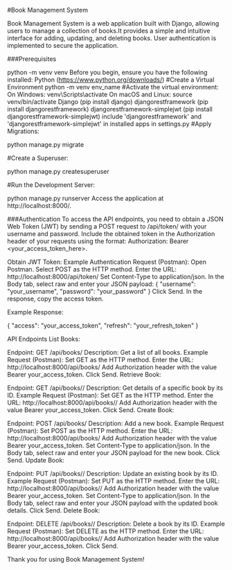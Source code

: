 #Book Management System

Book Management System is a web application built with Django, allowing users to manage a collection of books.It provides a simple and intuitive interface for adding, updating, and deleting books. User authentication is implemented to secure the application.

###Prerequisites

python -m venv venv
Before you begin, ensure you have the following installed:
Python (https://www.python.org/downloads/)
#Create a Virtual Environment 
python -m venv env_name
#Activate the virtual environment:
On Windows: venv\Scripts\activate
On macOS and Linux: source venv/bin/activate
Django (pip install django)
djangorestframework (pip install djangorestframework)
djangorestframework-simplejwt (pip install djangorestframework-simplejwt)
include 'djangorestframework' and 'djangorestframework-simplejwt' in installed apps in settings.py
#Apply Migrations:

python manage.py migrate

#Create a Superuser:

python manage.py createsuperuser

#Run the Development Server:

python manage.py runserver
Access the application at http://localhost:8000/.

###Authentication
To access the API endpoints, you need to obtain a JSON Web Token (JWT) by sending a POST request to /api/token/ with your username and password. Include the obtained token in the Authorization header of your requests using the format: Authorization: Bearer <your_access_token_here>.

Obtain JWT Token:
Example Authentication Request (Postman):
Open Postman.
Select POST as the HTTP method.
Enter the URL: http://localhost:8000/api/token/
Set Content-Type to application/json.
In the Body tab, select raw and enter your JSON payload:
{
    "username": "your_username",
    "password": "your_password"
}
Click Send.
In the response, copy the access token.

Example Response:

{
    "access": "your_access_token",
    "refresh": "your_refresh_token"
}

API Endpoints
List Books:

Endpoint: GET /api/books/
Description: Get a list of all books.
Example Request (Postman):
Set GET as the HTTP method.
Enter the URL: http://localhost:8000/api/books/
Add Authorization header with the value Bearer your_access_token.
Click Send.
Retrieve Book:

Endpoint: GET /api/books/<id>/
Description: Get details of a specific book by its ID.
Example Request (Postman):
Set GET as the HTTP method.
Enter the URL: http://localhost:8000/api/books/<id>/
Add Authorization header with the value Bearer your_access_token.
Click Send.
Create Book:

Endpoint: POST /api/books/
Description: Add a new book.
Example Request (Postman):
Set POST as the HTTP method.
Enter the URL: http://localhost:8000/api/books/
Add Authorization header with the value Bearer your_access_token.
Set Content-Type to application/json.
In the Body tab, select raw and enter your JSON payload for the new book.
Click Send.
Update Book:

Endpoint: PUT /api/books/<id>/
Description: Update an existing book by its ID.
Example Request (Postman):
Set PUT as the HTTP method.
Enter the URL: http://localhost:8000/api/books/<id>/
Add Authorization header with the value Bearer your_access_token.
Set Content-Type to application/json.
In the Body tab, select raw and enter your JSON payload with the updated book details.
Click Send.
Delete Book:

Endpoint: DELETE /api/books/<id>/
Description: Delete a book by its ID.
Example Request (Postman):
Set DELETE as the HTTP method.
Enter the URL: http://localhost:8000/api/books/<id>/
Add Authorization header with the value Bearer your_access_token.
Click Send.

Thank you for using Book Management System!



